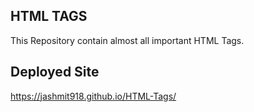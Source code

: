 ## HTML TAGS
This Repository contain almost all important HTML Tags.


## Deployed Site
https://jashmit918.github.io/HTML-Tags/